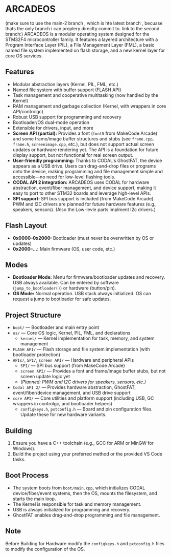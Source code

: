 # ARCADEOS
(make sure to use the main-2 branch , which is hte latest branch  , becuase thats the only branch i can proplery direclty commit to. link to the second branch:)
ARCADEOS is a modular operating system designed for the STM32F4 microcontroller family. It features a layered architecture with a Program Interface Layer (PIL), a File Management Layer (FML), a basic named file system implemented on flash storage, and a new kernel layer for core OS services.

## Features
- Modular abstraction layers (Kernel, PIL, FML, etc.)
- Named file system with buffer support (FLASH API)
- Task management and cooperative multitasking (now handled by the Kernel)
- RAM management and garbage collection (Kernel, with wrappers in core API/controlgc)
- Robust USB support for programming and recovery
- Bootloader/OS dual-mode operation
- Extensible for drivers, input, and more
- **Screen API (partial):** Provides a font (`font5` from MakeCode Arcade) and some frame/image buffer structures and stubs (see `frame.cpp`, `frame.h`, `screenimage.cpp`, etc.), but does not support actual screen updates or hardware rendering yet. The API is a foundation for future display support, but not functional for real screen output.
- **User-friendly programming:** Thanks to CODAL's GhostFAT, the device appears as a USB drive. Users can drag-and-drop files or programs onto the device, making programming and file management simple and accessible—no need for low-level flashing tools.
- **CODAL API 2 integration:** ARCADEOS uses CODAL for hardware abstraction, event/fiber management, and device support, making it easy to port to other STM32 boards and leverage high-level APIs.
- **SPI support:** SPI bus support is included (from MakeCode Arcade). PWM and I2C drivers are planned for future hardware features (e.g., speakers, sensors). (Also the Low-levle parts implment I2c drivers.)

## Flash Layout
- **0x0000–0x2000:** Bootloader (must never be overwritten by OS or updates)
- **0x2000–...:** Main firmware (OS, user code, etc.)

## Modes
- **Bootloader Mode:** Menu for firmware/bootloader updates and recovery. USB always available. Can be entered by software (`jump_to_bootloader()`) or hardware (button/pin).
- **OS Mode:** Normal operation. USB stack always initialized. OS can request a jump to bootloader for safe updates.

## Project Structure
- `boot/` — Bootloader and main entry point
- `os/` — Core OS logic, Kernel, PIL, FML, and declarations
  - `kernel/` — Kernel implementation for task, memory, and system management
- `FLASH API/` — Flash storage and file system implementation (with bootloader protection)
- `APIs/`, `SPI/`, `screen API/` — Hardware and peripheral APIs
  - `SPI/` — SPI bus support (from MakeCode Arcade)
  - `screen API/` — Provides a font and frame/image buffer stubs, but not screen update logic yet
  - *(Planned: PWM and I2C drivers for speakers, sensors, etc.)*
- `Codal API 2/` — Provides hardware abstraction, GhostFAT, event/fiber/device management, and USB drive support
- `core API/` — Core utilities and platform support (including USB, GC wrappers in controlgc, and bootloader helpers)
  - `configkeys.h`, `pxtconfig.h` — Board and pin configuration files. Update these for new hardware variants.

## Building
1. Ensure you have a C++ toolchain (e.g., GCC for ARM or MinGW for Windows).
2. Build the project using your preferred method or the provided VS Code tasks.

## Boot Process
- The system boots from `boot/main.cpp`, which initializes CODAL device/fiber/event systems, then the OS, mounts the filesystem, and starts the main loop.
- The Kernel is responsible for task and memory management.
- USB is always initialized for programming and recovery.
- GhostFAT enables drag-and-drop programming and file management.


## Note

Before Building for Hardware modify the `configkeys.h` and `pxtconfig.h` files to modify the configuration of the OS.

